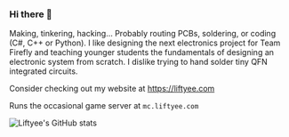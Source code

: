 ### Hi there 👋

Making, tinkering, hacking...
Probably routing PCBs, soldering, or coding (C#, C++ or Python).
I like designing the next electronics project for Team Firefly and teaching younger students the fundamentals of designing an electronic system from scratch.
I dislike trying to hand solder tiny QFN integrated circuits. 

Consider checking out my website at https://liftyee.com

Runs the occasional game server at `mc.liftyee.com`

![Liftyee's GitHub stats](https://github-readme-stats.vercel.app/api?username=Liftyee&show_icons=true&count_private=true&theme=cobalt)
<!--
![I code in...](https://github-readme-stats.vercel.app/api/top-langs/?username=anuraghazra&layout=compact&theme=cobalt)


**Liftyee/Liftyee** is a ✨ _special_ ✨ repository because its `README.md` (this file) appears on your GitHub profile.

Here are some ideas to get you started:

- 🔭 I’m currently working on ...
- 🌱 I’m currently learning ...
- 👯 I’m looking to collaborate on ...
- 🤔 I’m looking for help with ...
- 💬 Ask me about ...
- 📫 How to reach me: ...
- 😄 Pronouns: ...
- ⚡ Fun fact: ...
-->
